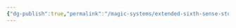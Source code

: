 ```yaml
---
{"dg-publish":true,"permalink":"/magic-systems/extended-sixth-sense-stuff/berserk-sixth-senses/"}
---
```


